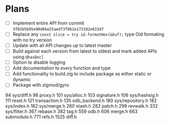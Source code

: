 # Plans

- [ ] Implement entire API from commit `3f02b5b95e90d6be25aedf3f861e173182e815d7`
- [ ] Replace any `const slice = try id.formatHex(&buf);` type Oid formating with no try version
- [ ] Update with all API changes up to latest master
- [ ] Build against each version from latest to oldest and mark added APIs using `@hasDecl`
- [ ] Option to disable logging
- [ ] Add documentation to *every* function and type
- [ ] Add functionality to build.zig to include package as either static or dynamic
- [ ] Package with zigmod/gyro

94 sys/diff.h
98 proxy.h
101 sys/alloc.h
103 signature.h
106 sys/hashsig.h
111 reset.h
121 transaction.h
135 odb_backend.h
180 sys/repository.h
182 sys/index.h
182 sys/merge.h
260 stash.h
282 patch.h
299 revwalk.h
332 sys/filter.h
367 rebase.h
382 tag.h
559 odb.h
606 merge.h
663 submodule.h
771 refs.h
1525 diff.h

